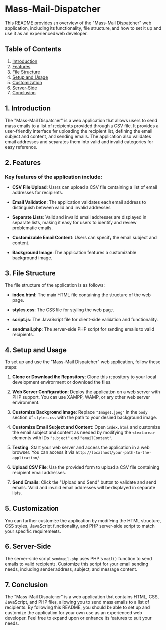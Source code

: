 # Mass-Mail-Dispatcher

This README provides an overview of the "Mass-Mail Dispatcher" web application, including its functionality, file structure, and how to set it up and use it as an experienced web developer.

## Table of Contents
1. [Introduction](#introduction)
2. [Features](#features)
3. [File Structure](#file-structure)
4. [Setup and Usage](#setup-and-usage)
5. [Customization](#customization)
6. [Server-Side](#server-side)
7. [Conclusion](#conclusion)

## 1. Introduction

The "Mass-Mail Dispatcher" is a web application that allows users to send mass emails to a list of recipients provided through a CSV file. It provides a user-friendly interface for uploading the recipient list, defining the email subject and content, and sending emails. The application also validates email addresses and separates them into valid and invalid categories for easy reference.

## 2. Features

### Key features of the application include:

- **CSV File Upload**: Users can upload a CSV file containing a list of email addresses for recipients.

- **Email Validation**: The application validates each email address to distinguish between valid and invalid addresses.

- **Separate Lists**: Valid and invalid email addresses are displayed in separate lists, making it easy for users to identify and review problematic emails.

- **Customizable Email Content**: Users can specify the email subject and content.

- **Background Image**: The application features a customizable background image.

## 3. File Structure

The file structure of the application is as follows:

- **index.html**: The main HTML file containing the structure of the web page.

- **styles.css**: The CSS file for styling the web page.

- **script.js**: The JavaScript file for client-side validation and functionality.

- **sendmail.php**: The server-side PHP script for sending emails to valid recipients.

## 4. Setup and Usage

To set up and use the "Mass-Mail Dispatcher" web application, follow these steps:

1. **Clone or Download the Repository**: Clone this repository to your local development environment or download the files.

2. **Web Server Configuration**: Deploy the application on a web server with PHP support. You can use XAMPP, WAMP, or any other web server environment.

3. **Customize Background Image**: Replace `"Image1.jpeg"` in the `body` section of `styles.css` with the path to your desired background image.

4. **Customize Email Subject and Content**: Open `index.html` and customize the email subject and content as needed by modifying the `<textarea>` elements with IDs `"subject"` and `"emailContent"`.

5. **Testing**: Start your web server and access the application in a web browser. You can access it via `http://localhost/your-path-to-the-application/`.

6. **Upload CSV File**: Use the provided form to upload a CSV file containing recipient email addresses.

7. **Send Emails**: Click the "Upload and Send" button to validate and send emails. Valid and invalid email addresses will be displayed in separate lists.

## 5. Customization

You can further customize the application by modifying the HTML structure, CSS styles, JavaScript functionality, and PHP server-side script to match your specific requirements.

## 6. Server-Side

The server-side script `sendmail.php` uses PHP's `mail()` function to send emails to valid recipients. Customize this script for your email sending needs, including sender address, subject, and message content.

## 7. Conclusion

The "Mass-Mail Dispatcher" is a web application that contains HTML, CSS, JavaScript, and PHP files, allowing you to send mass emails to a list of recipients. By following this README, you should be able to set up and customize the application for your own use as an experienced web developer. Feel free to expand upon or enhance its features to suit your needs.
